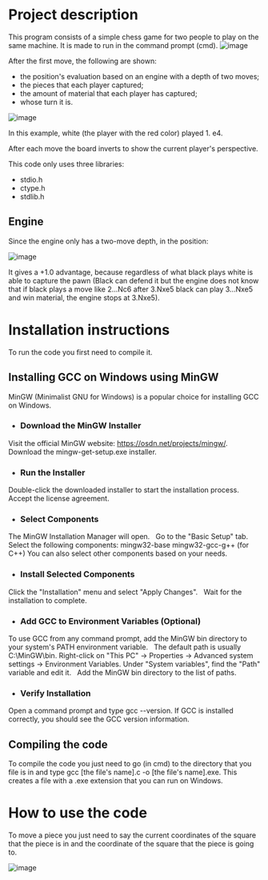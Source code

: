 # Project description
This program consists of a simple chess game for two people to play on the same machine.
It is made to run in the command prompt (cmd).
![image](https://github.com/user-attachments/assets/1141f979-128d-40e7-aad3-30dd1044f4f0)

After the first move, the following are shown:
* the position's evaluation based on an engine with a depth of two moves;
* the pieces that each player captured;
* the amount of material that each player has captured;
* whose turn it is.

![image](https://github.com/user-attachments/assets/d61a40b8-fc9f-4902-ab93-55fd92880598)

In this example, white (the player with the red color) played 1. e4.

After each move the board inverts to show the current player's perspective.

This code only uses three libraries:
* stdio.h
* ctype.h
* stdlib.h

## Engine

Since the engine only has a two-move depth, in the position:

![image](https://github.com/user-attachments/assets/82dc8bee-3b09-48ad-b613-d79610f85a41)

It gives a +1.0 advantage, because regardless of what black plays white is able to capture the pawn (Black can defend it but the engine does not know that if black plays a move like 2...Nc6 after 3.Nxe5 black can play 3...Nxe5 and win material, the engine stops at 3.Nxe5).

# Installation instructions

To run the code  you first need to compile it.

## Installing GCC on Windows using MinGW

MinGW (Minimalist GNU for Windows) is a popular choice for installing GCC on Windows.

* ### Download the MinGW Installer
Visit the official MinGW website: https://osdn.net/projects/mingw/.
Download the mingw-get-setup.exe installer.
* ### Run the Installer
Double-click the downloaded installer to start the installation process.
Accept the license agreement.
* ### Select Components
The MinGW Installation Manager will open.   
Go to the "Basic Setup" tab.   
Select the following components:
mingw32-base
mingw32-gcc-g++ (for C++)
You can also select other components based on your needs.
* ### Install Selected Components
Click the "Installation" menu and select "Apply Changes".   
Wait for the installation to complete.
* ### Add GCC to Environment Variables (Optional)
To use GCC from any command prompt, add the MinGW bin directory to your system's PATH environment variable.   
The default path is usually C:\MinGW\bin.
Right-click on "This PC" -> Properties -> Advanced system settings -> Environment Variables.
Under "System variables", find the "Path" variable and edit it.   
Add the MinGW bin directory to the list of paths.   
* ### Verify Installation
Open a command prompt and type gcc --version.
If GCC is installed correctly, you should see the GCC version information.

## Compiling the code

To compile the code you just need to go (in cmd) to the directory that you file is in and type gcc [the file's name].c -o [the file's name].exe. This creates a file with a .exe extension that you can run
on Windows.

# How to use the code

To move a piece you just need to say the current coordinates of the square that the piece is in and the coordinate of the square that the piece is going to.

![image](https://github.com/user-attachments/assets/d625037f-e56f-416f-a8fd-e162dedd2c58)
